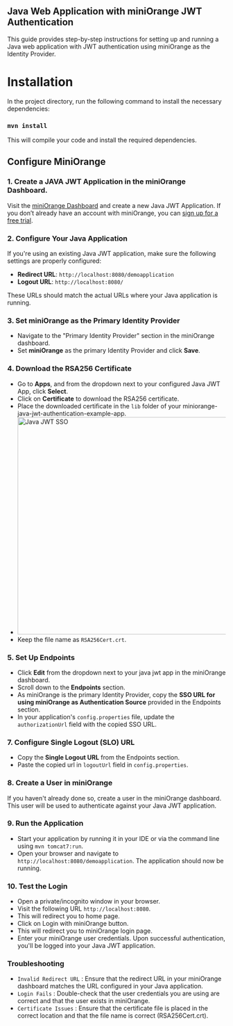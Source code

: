 ## Java Web Application with miniOrange JWT Authentication
This guide provides step-by-step instructions for setting up and running a Java web application with JWT authentication using miniOrange as the Identity Provider.

# Installation

In the project directory, run the following command to install the necessary dependencies:

### `mvn install`

This will compile your code and install the required dependencies.

## Configure MiniOrange

### 1. Create a JAVA JWT Application in the miniOrange Dashboard.

Visit the [miniOrange Dashboard](https://login.xecurify.com) and create a new Java JWT Application. If you don’t already have an account with miniOrange, you can [sign up for a free trial](https://www.miniorange.com/businessfreetrial).

### 2. Configure Your Java Application

If you're using an existing Java JWT application, make sure the following settings are properly configured:

- **Redirect URL**: `http://localhost:8080/demoapplication`
- **Logout URL**: `http://localhost:8080/`

These URLs should match the actual URLs where your Java application is running.

### 3. Set miniOrange as the Primary Identity Provider

- Navigate to the "Primary Identity Provider" section in the miniOrange dashboard.
- Set **miniOrange** as the primary Identity Provider and click **Save**.

### 4. Download the RSA256 Certificate

- Go to **Apps**, and from the dropdown next to your configured Java JWT App, click **Select**.
- Click on **Certificate** to download the RSA256 certificate.
- Place the downloaded certificate in the `lib` folder of your miniorange-java-jwt-authentication-example-app. 
- <img src="https://www.miniorange.com/images/java-jwt-sso/java-jwt-sso-certificate.webp" alt="Java JWT SSO" width="500" />
- Keep the file name as `RSA256Cert.crt`.

### 5. Set Up Endpoints

- Click **Edit** from the dropdown next to your java jwt app in the miniOrange dashboard.
- Scroll down to the **Endpoints** section.
- As miniOrange is the primary Identity Provider, copy the **SSO URL for using miniOrange as Authentication Source** provided in the Endpoints section.
- In your application's `config.properties` file, update the `authorizationUrl` field with the copied SSO URL.

### 7. Configure Single Logout (SLO) URL

- Copy the **Single Logout URL** from the Endpoints section.
- Paste the copied url in `logoutUrl` field in `config.properties`.

### 8. Create a User in miniOrange

If you haven't already done so, create a user in the miniOrange dashboard. This user will be used to authenticate against your Java JWT application.

### 9. Run the Application

- Start your application by running it in your IDE or via the command line using `mvn tomcat7:run`.
- Open your browser and navigate to `http://localhost:8080/demoapplication`. The application should now be running.

### 10. Test the Login
- Open a private/incognito window in your browser.
- Visit the following URL `http://localhost:8080`.
- This will redirect you to home page.
- Click on Login with miniOrange button.
- This will redirect you to miniOrange login page.
- Enter your miniOrange user credentials. Upon successful authentication, you'll be logged into your Java JWT application.

### Troubleshooting
- `Invalid Redirect URL` : Ensure that the redirect URL in your miniOrange dashboard matches the URL configured in your Java application.
- `Login Fails` : Double-check that the user credentials you are using are correct and that the user exists in miniOrange.
- `Certificate Issues` : Ensure that the certificate file is placed in the correct location and that the file name is correct (RSA256Cert.crt).